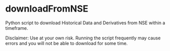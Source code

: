 # downloadFromNSE
 Python script to download Historical Data and Derivatives from NSE within a timeframe.
 
 Disclaimer: Use at your own risk. Running the script frequently may cause errors and you will not be able to download for some time.
